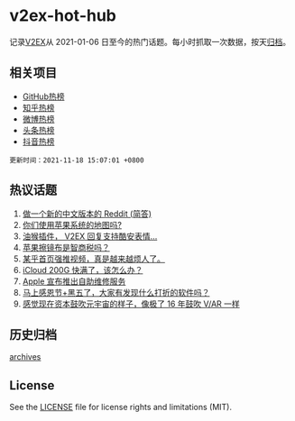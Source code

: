 # v2ex-hot-hub

 记录[V2EX](https://www.v2ex.com/)从 2021-01-06 日至今的热门话题。每小时抓取一次数据，按天[归档](archives)。
 
 ## 相关项目

- [GitHub热榜](https://github.com/lonnyzhang423/github-hot-hub)
- [知乎热榜](https://github.com/lonnyzhang423/zhihu-hot-hub)
- [微博热榜](https://github.com/lonnyzhang423/weibo-hot-hub)
- [头条热榜](https://github.com/lonnyzhang423/toutiao-hot-hub)
- [抖音热榜](https://github.com/lonnyzhang423/douyin-hot-hub)


 `更新时间：2021-11-18 15:07:01 +0800`

## 热议话题

1. [做一个新的中文版本的 Reddit (简答)](https://www.v2ex.com/t/816084)
1. [你们使用苹果系统的地图吗?](https://www.v2ex.com/t/816054)
1. [油猴插件， V2EX 回复支持酷安表情...](https://www.v2ex.com/t/816112)
1. [苹果擦镜布是智商税吗？](https://www.v2ex.com/t/816217)
1. [某乎首页强推视频，真是越来越烦人了。](https://www.v2ex.com/t/816185)
1. [iCloud 200G 快满了，该怎么办？](https://www.v2ex.com/t/816168)
1. [Apple 宣布推出自助维修服务](https://www.v2ex.com/t/816181)
1. [马上感恩节+黑五了，大家有发现什么打折的软件吗？](https://www.v2ex.com/t/816130)
1. [感觉现在资本鼓吹元宇宙的样子，像极了 16 年鼓吹 V/AR 一样](https://www.v2ex.com/t/816201)

## 历史归档

[archives](archives)

## License

See the [LICENSE](LICENSE) file for license rights and limitations (MIT).

